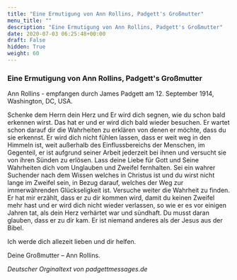 ```yaml
---
title: "Eine Ermutigung von Ann Rollins, Padgett's Großmutter"
menu_title: ""
description: "Eine Ermutigung von Ann Rollins, Padgett's Großmutter"
date: 2020-07-03 06:25:48+00:00
draft: False
hidden: True
weight: 60
---
```

### Eine Ermutigung von Ann Rollins, Padgett's Großmutter

Ann Rollins - empfangen durch James Padgett am 12. September 1914, Washington, DC, USA.

Schenke dem Herrn dein Herz und Er wird dich segnen, wie du schon bald erkennen wirst.
Das hat er und er wird dich bald wieder besuchen. Er wartet schon darauf dir die Wahrheiten zu erklären von denen er möchte, dass du sie erkennst. Er wird dich nicht fühlen lassen, dass er weit weg in den Himmeln ist, weit außerhalb des Einflussbereichs der Menschen, im Gegenteil, er ist aufgrund seiner Arbeit jederzeit bei ihnen und versucht sie von ihren Sünden zu erlösen. Lass deine Liebe für Gott und Seine Wahrheiten dich vom Unglauben und Zweifel fernhalten. Sei ein wahrer Suchender nach dem Wissen welches in Christus ist und du wirst nicht lange im Zweifel sein, in Bezug darauf, welches der Weg zur immerwährenden Glückseligkeit ist. Versuche weiter die Wahrheit zu finden. Er hat mir erzählt, dass er zu dir kommen wird, damit du keinen Zweifel mehr hast und er wird dich nicht wieder verlassen, so wie er es vor einigen Jahren tat, als dein Herz verhärtet war und sündhaft. Du musst daran glauben, dass er zu dir kam. Er ist niemand anderes als der Jesus aus der Bibel.

Ich werde dich allezeit lieben und dir helfen.

Deine Großmutter – Ann Rollins.

*Deutscher Orginaltext von padgettmessages.de*

